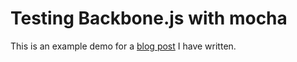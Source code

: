 # Testing Backbone.js with mocha

This is an example demo for a [blog post](http://phawk.co.uk/articles/testing-backbone-with-mocha) I have written.
